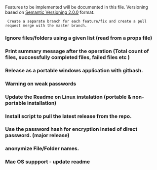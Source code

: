 Features to be implemented will be documented in this file.
Versioning based on [Semantic Versioning 2.0.0](http://semver.org/) format.

``` Create a separate branch for each feature/fix and create a pull request merge with the master branch.```

### Ignore files/folders using a given list (read from a props file)

### Print summary message after the operation (Total count of files, successfully completed files, failed files etc )

### Release as a portable windows application with gitbash.

### Warning on weak passwords

### Update the Readme on Linux instalation (portable & non-portable installation)

### Install script to pull the latest release from the repo.

### Use the password hash for encryption insted of direct password. (major release)

### anonymize File/Folder names.

### Mac OS suppport - update readme
